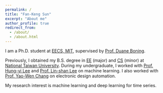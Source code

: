 ```yaml
---
permalink: /
title: "Fan-Keng Sun"
excerpt: "About me"
author_profile: true
redirect_from: 
  - /about/
  - /about.html
---
```


I am a Ph.D. student at [EECS, MIT](https://www.eecs.mit.edu/), supervised by [Prof. Duane Boning](https://www-mtl.mit.edu/wpmu/researchgroupsboning/boning/).

Previously, I obtained my B.S. degree in [EE](https://web.ee.ntu.edu.tw/eng/index.php) (major) and [CS](https://www.csie.ntu.edu.tw/main.php) (minor) at [National Taiwan University](http://www.ntu.edu.tw/english).
During my undergraduate, I worked with [Prof. Hung-yi Lee](http://speech.ee.ntu.edu.tw/~tlkagk/index.html) and [Prof. Lin-shan Lee](http://speech.ee.ntu.edu.tw/previous_version/lslNew.htm) on machine learning.
I also worked with [Prof. Yao-Wen Chang](http://cc.ee.ntu.edu.tw/~ywchang/) on electronic design automation.

My research interest is machine learning and deep learning for time series.

